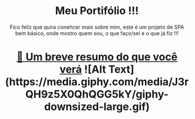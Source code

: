 <h1 align="center"> Meu Portifólio !!! </h1>

<p align="center"> Fico feliz que quira conehcer mais sobre mim, este é um projeto de SPA bem básico, 
onde mostro quem sou, o que faço/sei e o que já fiz !!! </p>

<h1 align="center">
    <a href="https://bolodissenoura.github.io/daniellimae/">🔗 Um breve resumo do que você verá</a>
    ![Alt Text](https://media.giphy.com/media/J3rQH9z5X0QhQGG5kY/giphy-downsized-large.gif)
</h1>


